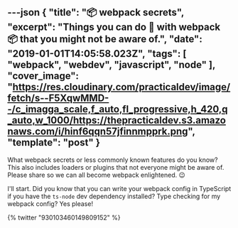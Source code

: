 ---json
{
  "title": "📦 webpack secrets",
  "excerpt": "Things you can do 🔨 with webpack 📦 that you might not be aware of.",
  "date": "2019-01-01T14:05:58.023Z",
  "tags": [
    "webpack",
    "webdev",
    "javascript",
    "node"
  ],
  "cover_image": "https://res.cloudinary.com/practicaldev/image/fetch/s--F5XqwMMD--/c_imagga_scale,f_auto,fl_progressive,h_420,q_auto,w_1000/https://thepracticaldev.s3.amazonaws.com/i/hinf6qqn57jfinnmpprk.png",
  "template": "post"
}
---
What webpack secrets or less commonly known features do you know? This also includes loaders or plugins that not everyone might be aware of. Please share so we can all become webpack enlightened. 😉

I'll start. Did you know that you can write your webpack config in TypeScript if you have the `ts-node` dev dependency installed? Type checking for my webpack config? Yes please!

{% twitter "930103460149809152" %}

